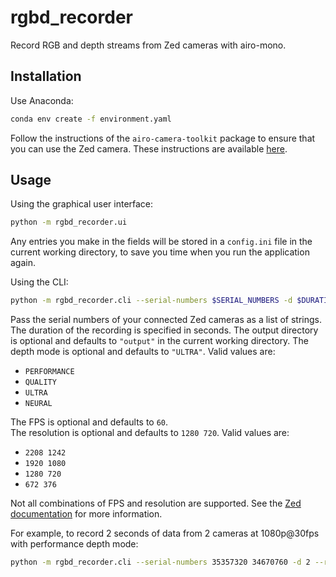 # rgbd_recorder

Record RGB and depth streams from Zed cameras with airo-mono.

## Installation

Use Anaconda:

```bash
conda env create -f environment.yaml
```

Follow the instructions of the `airo-camera-toolkit` package to ensure that you can use the Zed camera.
These instructions are available [here](https://github.com/airo-ugent/airo-mono/blob/main/airo-camera-toolkit/airo_camera_toolkit/cameras/zed/installation.md).

## Usage

Using the graphical user interface:

```bash
python -m rgbd_recorder.ui
```

Any entries you make in the fields will be stored in a `config.ini` file in the current working directory, to save
you time when you run the application again.

Using the CLI:

```bash
python -m rgbd_recorder.cli --serial-numbers $SERIAL_NUMBERS -d $DURATION_SECONDS [-o $OUTPUT_DIR] [-m $DEPTH_MODE] [--fps $FPS] [--resolution $RESOLUTION]
```

Pass the serial numbers of your connected Zed cameras as a list of strings.
The duration of the recording is specified in seconds.
The output directory is optional and defaults to `"output"` in the current working directory.
The depth mode is optional and defaults to `"ULTRA"`. Valid values are:
- `PERFORMANCE`
- `QUALITY`
- `ULTRA`
- `NEURAL`

The FPS is optional and defaults to `60`.  
The resolution is optional and defaults to `1280 720`. Valid values are:

- `2208 1242`
- `1920 1080`
- `1280 720`
- `672 376`

Not all combinations of FPS and resolution are supported. See the [Zed documentation](https://www.stereolabs.com/docs/video/camera-controls/) for more information.

For example, to record 2 seconds of data from 2 cameras at 1080p@30fps with performance depth mode:

```bash
python -m rgbd_recorder.cli --serial-numbers 35357320 34670760 -d 2 --resolution 1920 1080 --fps 30 -m PERFORMANCE
```